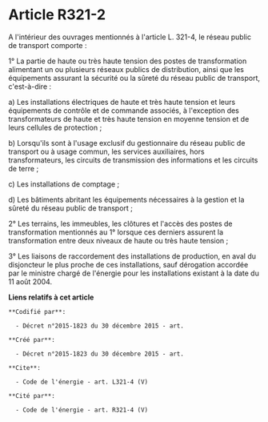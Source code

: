 # Article R321-2

A l'intérieur des ouvrages mentionnés à l'article L. 321-4, le réseau public de transport comporte : 

1° La partie de haute ou très haute tension des postes de transformation alimentant un ou plusieurs réseaux publics de
distribution, ainsi que les équipements assurant la sécurité ou la sûreté du réseau public de transport, c'est-à-dire : 

a) Les installations électriques de haute et très haute tension et leurs équipements de contrôle et de commande associés, à
l'exception des transformateurs de haute et très haute tension en moyenne tension et de leurs cellules de protection ; 

b) Lorsqu'ils sont à l'usage exclusif du gestionnaire du réseau public de transport ou à usage commun, les services
auxiliaires, hors transformateurs, les circuits de transmission des informations et les circuits de terre ; 

c) Les installations de comptage ; 

d) Les bâtiments abritant les équipements nécessaires à la gestion et la sûreté du réseau public de transport ; 

2° Les terrains, les immeubles, les clôtures et l'accès des postes de transformation mentionnés au 1° lorsque ces derniers
assurent la transformation entre deux niveaux de haute ou très haute tension ; 

3° Les liaisons de raccordement des installations de production, en aval du disjoncteur le plus proche de ces installations,
sauf dérogation accordée par le ministre chargé de l'énergie pour les installations existant à la date du 11 août 2004.

**Liens relatifs à cet article**

	**Codifié par**:

	  - Décret n°2015-1823 du 30 décembre 2015 - art.

	**Créé par**:

	  - Décret n°2015-1823 du 30 décembre 2015 - art.

	**Cite**:

	  - Code de l'énergie - art. L321-4 (V)

	**Cité par**:

	  - Code de l'énergie - art. R321-4 (V)
